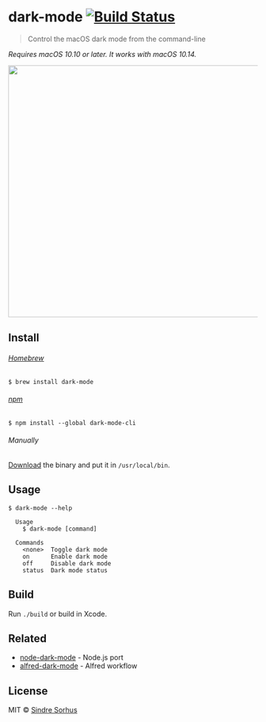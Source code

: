 # dark-mode [![Build Status](https://travis-ci.org/sindresorhus/dark-mode.svg?branch=master)](https://travis-ci.org/sindresorhus/dark-mode)

> Control the macOS dark mode from the command-line

*Requires macOS 10.10 or later. It works with macOS 10.14.*

<img src="screenshot.gif" width="509">


## Install

###### [Homebrew](http://brew.sh)

```
$ brew install dark-mode
```

###### [npm](https://github.com/sindresorhus/dark-mode-cli)

```
$ npm install --global dark-mode-cli
```

###### Manually

[Download](https://github.com/sindresorhus/dark-mode/releases/latest) the binary and put it in `/usr/local/bin`.


## Usage

```
$ dark-mode --help

  Usage
    $ dark-mode [command]

  Commands
    <none>  Toggle dark mode
    on      Enable dark mode
    off     Disable dark mode
    status  Dark mode status
```


## Build

Run `./build` or build in Xcode.


## Related

- [node-dark-mode](https://github.com/sindresorhus/node-dark-mode) - Node.js port
- [alfred-dark-mode](https://github.com/sindresorhus/alfred-dark-mode) - Alfred workflow


## License

MIT © [Sindre Sorhus](https://sindresorhus.com)
